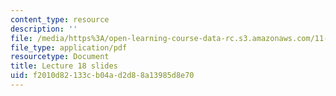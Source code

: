 ```yaml
---
content_type: resource
description: ''
file: /media/https%3A/open-learning-course-data-rc.s3.amazonaws.com/11-438-economic-development-planning-spring-2020/f2010d82133cb04ad2d88a13985d8e70_MIT11_438s20_lec18.pdf
file_type: application/pdf
resourcetype: Document
title: Lecture 18 slides
uid: f2010d82-133c-b04a-d2d8-8a13985d8e70
---
```

